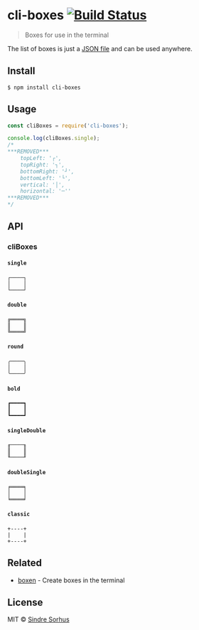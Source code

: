 # cli-boxes [![Build Status](https://travis-ci.org/sindresorhus/cli-boxes.svg?branch=master)](https://travis-ci.org/sindresorhus/cli-boxes)

> Boxes for use in the terminal

The list of boxes is just a [JSON file](boxes.json) and can be used anywhere.


## Install

```
$ npm install cli-boxes
```


## Usage

```js
const cliBoxes = require('cli-boxes');

console.log(cliBoxes.single);
/*
***REMOVED***
    topLeft: '┌',
    topRight: '┐',
    bottomRight: '┘',
    bottomLeft: '└',
    vertical: '│',
    horizontal: '─''
***REMOVED***
*/
```


## API

### cliBoxes

#### `single`

```
┌────┐
│    │
└────┘
```

#### `double`

```
╔════╗
║    ║
╚════╝
```

#### `round`

```
╭────╮
│    │
╰────╯
```

#### `bold`

```
┏━━━━┓
┃    ┃
┗━━━━┛
```

#### `singleDouble`

```
╓────╖
║    ║
╙────╜
```

#### `doubleSingle`

```
╒════╕
│    │
╘════╛
```

#### `classic`

```
+----+
|    |
+----+
```


## Related

- [boxen](https://github.com/sindresorhus/boxen) - Create boxes in the terminal


## License

MIT © [Sindre Sorhus](https://sindresorhus.com)
